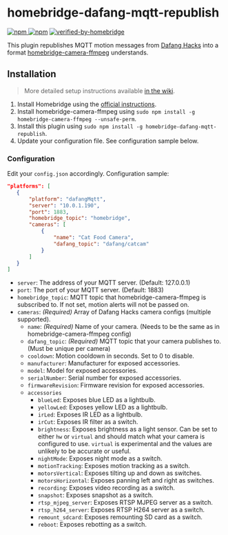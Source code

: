 # homebridge-dafang-mqtt-republish

[![npm](https://img.shields.io/npm/v/homebridge-dafang-mqtt-republish) ![npm](https://img.shields.io/npm/dt/homebridge-dafang-mqtt-republish)](https://www.npmjs.com/package/homebridge-dafang-mqtt-republish) [![verified-by-homebridge](https://badgen.net/badge/homebridge/verified/purple)](https://github.com/homebridge/homebridge/wiki/Verified-Plugins)

This plugin republishes MQTT motion messages from [Dafang Hacks](https://github.com/EliasKotlyar/Xiaomi-Dafang-Hacks) into a format [homebridge-camera-ffmpeg](https://github.com/homebridge-plugins/homebridge-camera-ffmpeg) understands.

## Installation

> More detailed setup instructions available [in the wiki](https://github.com/Sunoo/homebridge-dafang-mqtt-republish/wiki/Configuring-Dafang-Hacks-Cameras-for-Homebridge).

1. Install Homebridge using the [official instructions](https://github.com/homebridge/homebridge/wiki).
2. Install homebridge-camera-ffmpeg using `sudo npm install -g homebridge-camera-ffmpeg --unsafe-perm`.
3. Install this plugin using `sudo npm install -g homebridge-dafang-mqtt-republish`.
4. Update your configuration file. See configuration sample below.

### Configuration

Edit your `config.json` accordingly. Configuration sample:

 ```json
"platforms": [
    {
        "platform": "dafangMqtt",
        "server": "10.0.1.190",
        "port": 1883,
        "homebridge_topic": "homebridge",
        "cameras": [
            {
                "name": "Cat Food Camera",
                "dafang_topic": "dafang/catcam"
            }
        ]
    }
]
```

- `server`: The address of your MQTT server. (Default: 127.0.0.1)
- `port`: The port of your MQTT server. (Default: 1883)
- `homebridge_topic`: MQTT topic that homebridge-camera-ffmpeg is subscribed to. If not set, motion alerts will not be passed on.
- `cameras`: _(Required)_ Array of Dafang Hacks camera configs (multiple supported).
  - `name`: _(Required)_ Name of your camera. (Needs to be the same as in homebridge-camera-ffmpeg config)
  - `dafang_topic`: _(Required)_ MQTT topic that your camera publishes to. (Must be unique per camera)
  - `cooldown`: Motion cooldown in seconds. Set to 0 to disable.
  - `manufacturer`: Manufacturer for exposed accessories.
  - `model`: Model for exposed accessories.
  - `serialNumber`: Serial number for exposed accessories.
  - `firmwareRevision`: Firmware revision for exposed accessories.
  - `accessories`
    - `blueLed`: Exposes blue LED as a lightbulb.
    - `yellowLed`: Exposes yellow LED as a lightbulb.
    - `irLed`: Exposes IR LED as a lightbulb.
    - `irCut`: Exposes IR filter as a switch.
    - `brightness`: Exposes brightness as a light sensor. Can be set to either `hw` or `virtual` and should match what your camera is configured to use. `virtual` is experimental and the values are unlikely to be accurate or useful.
    - `nightMode`: Exposes night mode as a switch.
    - `motionTracking`: Exposes motion tracking as a switch.
    - `motorsVertical`: Exposes tilting up and down as switches.
    - `motorsHorizontal`: Exposes panning left and right as switches.
    - `recording`: Exposes video recording as a switch.
    - `snapshot`: Exposes snapshot as a switch.
    - `rtsp_mjpeg_server`: Exposes RTSP MJPEG server as a switch.
    - `rtsp_h264_server`: Exposes RTSP H264 server as a switch.
    - `remount_sdcard`: Exposes remounting SD card as a switch.
    - `reboot`: Exposes rebotting as a switch.
